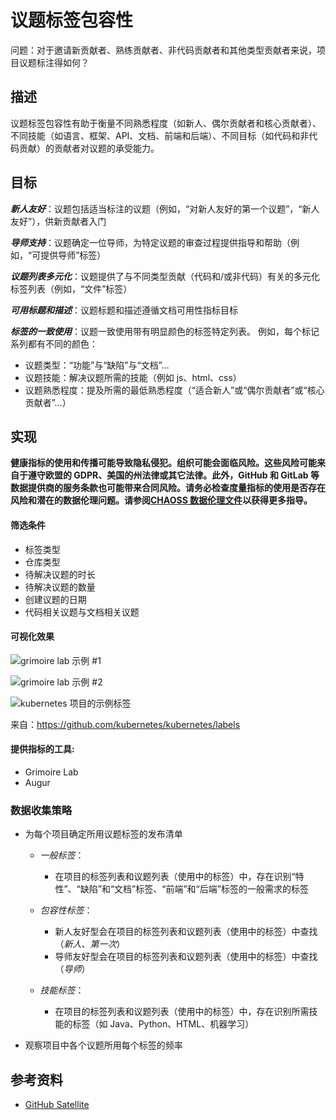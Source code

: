 # 议题标签包容性

问题：对于邀请新贡献者、熟练贡献者、非代码贡献者和其他类型贡献者来说，项目议题标注得如何？


## 描述
议题标签包容性有助于衡量不同熟悉程度（如新人、偶尔贡献者和核心贡献者）、不同技能（如语言、框架、API、文档、前端和后端）、不同目标（如代码和非代码贡献）的贡献者对议题的承受能力。

## 目标

*__新人友好__*：议题包括适当标注的议题（例如，“对新人友好的第一个议题”，“新人友好”），供新贡献者入门

*__导师支持__*：议题确定一位导师，为特定议题的审查过程提供指导和帮助（例如，“可提供导师”标签）

*__议题列表多元化__*：议题提供了与不同类型贡献（代码和/或非代码）有关的多元化标签列表（例如，“文件”标签）

*__可用标题和描述__*：议题标题和描述遵循文档可用性指标目标

*__标签的一致使用__*：议题一致使用带有明显颜色的标签特定列表。 例如，每个标记系列都有不同的颜色：

- 议题类型：“功能”与“缺陷”与“文档”…
- 议题技能：解决议题所需的技能（例如 js、html、css）
- 议题熟悉程度：提及所需的最低熟悉程度（“适合新人”或“偶尔贡献者”或“核心贡献者”…）

## 实现

__健康指标的使用和传播可能导致隐私侵犯。组织可能会面临风险。这些风险可能来自于遵守欧盟的 GDPR、美国的州法律或其它法律。此外，GitHub 和 GitLab 等数据提供商的服务条款也可能带来合同风险。请务必检查度量指标的使用是否存在风险和潜在的数据伦理问题。请参阅[CHAOSS 数据伦理文件](https://github.com/chaoss/metrics/tree/main/resources)以获得更多指导。__

#### 筛选条件

- 标签类型
- 仓库类型
- 待解决议题的时长
- 待解决议题的数量
- 创建议题的日期
- 代码相关议题与文档相关议题

#### 可视化效果

![grimoire lab 示例 #1](images/issue-label-inclusivity_grimoire-lab-viz-example1.png)

![grimoire lab 示例 #2](images/issue-label-inclusivity_grimoire-lab-viz-example2.png)

![kubernetes 项目的示例标签](images/issue-label-inclusivity_kubernetes-labels-example.png)

 来自：https://github.com/kubernetes/kubernetes/labels

#### 提供指标的工具:
- Grimoire Lab
- Augur

### 数据收集策略

- 为每个项目确定所用议题标签的发布清单
   - *一般标签*：
      - 在项目的标签列表和议题列表（使用中的标签）中，存在识别“特性”、“缺陷”和“文档”标签、“前端”和“后端”标签的一般需求的标签
   - *包容性标签*：
     - 新人友好型会在项目的标签列表和议题列表（使用中的标签）中查找（*新人*、*第一次*）
     - 导师友好型会在项目的标签列表和议题列表（使用中的标签）中查找（*导师*）

  - *技能标签*：
     - 在项目的标签列表和议题列表（使用中的标签）中，存在识别所需技能的标签（如 Java、Python、HTML、机器学习）

- 观察项目中各个议题所用每个标签的频率

## 参考资料
- [GitHub Satellite](https://githubsatellite.com/)
